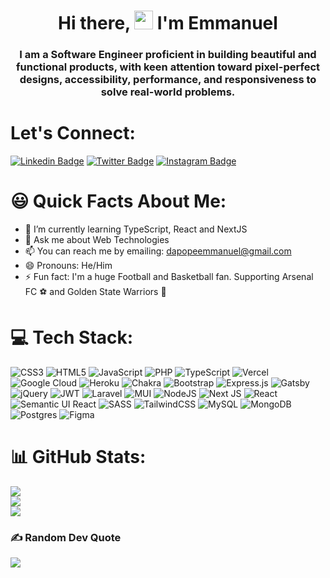 <h1 align="center">Hi there, <img src="https://raw.githubusercontent.com/MartinHeinz/MartinHeinz/master/wave.gif" width="30px"> I'm Emmanuel</h1>
<h3 align="center">I am a Software Engineer proficient in building beautiful and functional products, with keen attention toward pixel-perfect designs, accessibility, performance, and responsiveness to solve real-world problems.</h3>

# Let's Connect:

[![Linkedin Badge](https://img.shields.io/badge/-emmanueloloke-blue?style=for-the-badge&logo=Linkedin&logoColor=white&link=https://www.linkedin.com/in/emmanuel-oloke/)](https://www.linkedin.com/in/emmanuel-oloke/) [![Twitter Badge](https://img.shields.io/badge/-@I_am_Pope-1ca0f1?style=for-the-badge&logo=twitter&logoColor=white&link=https://twitter.com/I_am_Pope)](https://twitter.com/I_am_Pope) [![Instagram Badge](https://img.shields.io/badge/-popeemmanuel-1ca0f1?style=for-the-badge&logo=instagram&logoColor=white&link=https://instagram.com/popeemmanuel)](https://instagram.com/popeemmanuel)

# 😃 Quick Facts About Me:

- 🌱 I’m currently learning TypeScript, React and NextJS
- 💬 Ask me about Web Technologies
- 📫 You can reach me by emailing: dapopeemmanuel@gmail.com
- 😄 Pronouns: He/Him
- ⚡ Fun fact: I'm a huge Football and Basketball fan. Supporting Arsenal FC ⚽️ and Golden State Warriors 🏀

# 💻 Tech Stack:

![CSS3](https://img.shields.io/badge/css3-%231572B6.svg?style=for-the-badge&logo=css3&logoColor=white) ![HTML5](https://img.shields.io/badge/html5-%23E34F26.svg?style=for-the-badge&logo=html5&logoColor=white) ![JavaScript](https://img.shields.io/badge/javascript-%23323330.svg?style=for-the-badge&logo=javascript&logoColor=%23F7DF1E) ![PHP](https://img.shields.io/badge/php-%23777BB4.svg?style=for-the-badge&logo=php&logoColor=white) ![TypeScript](https://img.shields.io/badge/typescript-%23007ACC.svg?style=for-the-badge&logo=typescript&logoColor=white) ![Vercel](https://img.shields.io/badge/vercel-%23000000.svg?style=for-the-badge&logo=vercel&logoColor=white) ![Google Cloud](https://img.shields.io/badge/Google%20Cloud-%234285F4.svg?style=for-the-badge&logo=google-cloud&logoColor=white) ![Heroku](https://img.shields.io/badge/heroku-%23430098.svg?style=for-the-badge&logo=heroku&logoColor=white) ![Chakra](https://img.shields.io/badge/chakra-%234ED1C5.svg?style=for-the-badge&logo=chakraui&logoColor=white) ![Bootstrap](https://img.shields.io/badge/bootstrap-%23563D7C.svg?style=for-the-badge&logo=bootstrap&logoColor=white) ![Express.js](https://img.shields.io/badge/express.js-%23404d59.svg?style=for-the-badge&logo=express&logoColor=%2361DAFB) ![Gatsby](https://img.shields.io/badge/Gatsby-%23663399.svg?style=for-the-badge&logo=gatsby&logoColor=white) ![jQuery](https://img.shields.io/badge/jquery-%230769AD.svg?style=for-the-badge&logo=jquery&logoColor=white) ![JWT](https://img.shields.io/badge/JWT-black?style=for-the-badge&logo=JSON%20web%20tokens) ![Laravel](https://img.shields.io/badge/laravel-%23FF2D20.svg?style=for-the-badge&logo=laravel&logoColor=white) ![MUI](https://img.shields.io/badge/MUI-%230081CB.svg?style=for-the-badge&logo=material-ui&logoColor=white) ![NodeJS](https://img.shields.io/badge/node.js-6DA55F?style=for-the-badge&logo=node.js&logoColor=white) ![Next JS](https://img.shields.io/badge/Next-black?style=for-the-badge&logo=next.js&logoColor=white) ![React](https://img.shields.io/badge/react-%2320232a.svg?style=for-the-badge&logo=react&logoColor=%2361DAFB) ![Semantic UI React](https://img.shields.io/badge/Semantic%20UI%20React-%2335BDB2.svg?style=for-the-badge&logo=SemanticUIReact&logoColor=white) ![SASS](https://img.shields.io/badge/SASS-hotpink.svg?style=for-the-badge&logo=SASS&logoColor=white) ![TailwindCSS](https://img.shields.io/badge/tailwindcss-%2338B2AC.svg?style=for-the-badge&logo=tailwind-css&logoColor=white) ![MySQL](https://img.shields.io/badge/mysql-%2300f.svg?style=for-the-badge&logo=mysql&logoColor=white) ![MongoDB](https://img.shields.io/badge/MongoDB-%234ea94b.svg?style=for-the-badge&logo=mongodb&logoColor=white) ![Postgres](https://img.shields.io/badge/postgres-%23316192.svg?style=for-the-badge&logo=postgresql&logoColor=white) ![Figma](https://img.shields.io/badge/figma-%23F24E1E.svg?style=for-the-badge&logo=figma&logoColor=white)

# 📊 GitHub Stats:

![](https://github-readme-stats.vercel.app/api?username=emmanueloloke&theme=dark&hide_border=false&include_all_commits=true&count_private=true)<br/>
![](https://github-readme-streak-stats.herokuapp.com/?user=emmanueloloke&theme=dark&hide_border=false)<br/>
![](https://github-readme-stats.vercel.app/api/top-langs/?username=emmanueloloke&theme=dark&hide_border=false&include_all_commits=true&count_private=true&layout=compact)

### ✍️ Random Dev Quote

![](https://quotes-github-readme.vercel.app/api?type=horizontal&theme=radical)
